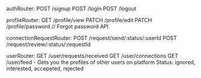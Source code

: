 authRouter:
POST /signup
POST /login
POST /logout

profileRouter:
GET /profile/view
PATCH /profile/edit
PATCH /profile/password // Forgot password API

connectionRequestRouter:
POST /request/send/:status/:userId
POST /request/review/:status/:requestId

userRouter:
GET /user/requests/received
GET /user/connections
GET /user/feed - Gets you the profiles of other users on platform
Status: ignored, interested, accepeted, rejected
